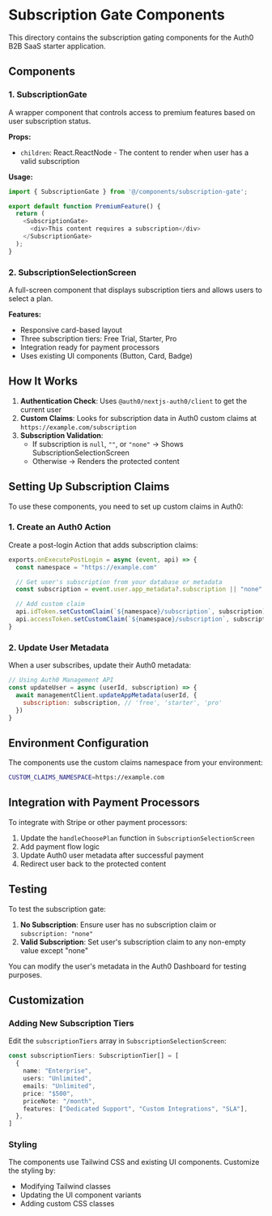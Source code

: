 # Subscription Gate Components

This directory contains the subscription gating components for the Auth0 B2B SaaS starter application.

## Components

### 1. SubscriptionGate

A wrapper component that controls access to premium features based on user subscription status.

**Props:**

- `children`: React.ReactNode - The content to render when user has a valid subscription

**Usage:**

```typescript
import { SubscriptionGate } from '@/components/subscription-gate';

export default function PremiumFeature() {
  return (
    <SubscriptionGate>
      <div>This content requires a subscription</div>
    </SubscriptionGate>
  );
}
```

### 2. SubscriptionSelectionScreen

A full-screen component that displays subscription tiers and allows users to select a plan.

**Features:**

- Responsive card-based layout
- Three subscription tiers: Free Trial, Starter, Pro
- Integration ready for payment processors
- Uses existing UI components (Button, Card, Badge)

## How It Works

1. **Authentication Check**: Uses `@auth0/nextjs-auth0/client` to get the current user
2. **Custom Claims**: Looks for subscription data in Auth0 custom claims at `https://example.com/subscription`
3. **Subscription Validation**:
   - If subscription is `null`, `""`, or `"none"` → Shows SubscriptionSelectionScreen
   - Otherwise → Renders the protected content

## Setting Up Subscription Claims

To use these components, you need to set up custom claims in Auth0:

### 1. Create an Auth0 Action

Create a post-login Action that adds subscription claims:

```javascript
exports.onExecutePostLogin = async (event, api) => {
  const namespace = "https://example.com"

  // Get user's subscription from your database or metadata
  const subscription = event.user.app_metadata?.subscription || "none"

  // Add custom claim
  api.idToken.setCustomClaim(`${namespace}/subscription`, subscription)
  api.accessToken.setCustomClaim(`${namespace}/subscription`, subscription)
}
```

### 2. Update User Metadata

When a user subscribes, update their Auth0 metadata:

```javascript
// Using Auth0 Management API
const updateUser = async (userId, subscription) => {
  await managementClient.updateAppMetadata(userId, {
    subscription: subscription, // 'free', 'starter', 'pro'
  })
}
```

## Environment Configuration

The components use the custom claims namespace from your environment:

```bash
CUSTOM_CLAIMS_NAMESPACE=https://example.com
```

## Integration with Payment Processors

To integrate with Stripe or other payment processors:

1. Update the `handleChoosePlan` function in `SubscriptionSelectionScreen`
2. Add payment flow logic
3. Update Auth0 user metadata after successful payment
4. Redirect user back to the protected content

## Testing

To test the subscription gate:

1. **No Subscription**: Ensure user has no subscription claim or `subscription: "none"`
2. **Valid Subscription**: Set user's subscription claim to any non-empty value except "none"

You can modify the user's metadata in the Auth0 Dashboard for testing purposes.

## Customization

### Adding New Subscription Tiers

Edit the `subscriptionTiers` array in `SubscriptionSelectionScreen`:

```typescript
const subscriptionTiers: SubscriptionTier[] = [
  {
    name: "Enterprise",
    users: "Unlimited",
    emails: "Unlimited",
    price: "$500",
    priceNote: "/month",
    features: ["Dedicated Support", "Custom Integrations", "SLA"],
  },
]
```

### Styling

The components use Tailwind CSS and existing UI components. Customize the styling by:

- Modifying Tailwind classes
- Updating the UI component variants
- Adding custom CSS classes

